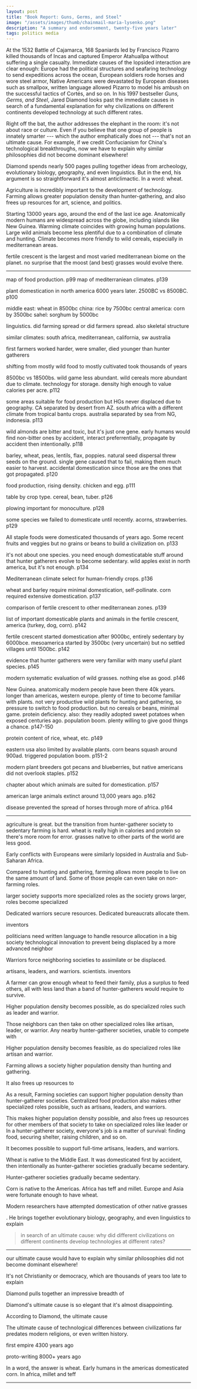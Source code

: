 ```yaml
---
layout: post
title: "Book Report: Guns, Germs, and Steel"
image: "/assets/images/thumb/chainmail-maria-lysenko.png"
description: "A summary and endorsement, twenty-five years later"
tags: politics media
---
```


At the 1532 Battle of Cajamarca, 168 Spaniards led by Francisco Pizarro killed thousands of Incas and captured Emperor Atahuallpa without suffering a single casualty.
Immediate causes of the lopsided interaction are clear enough:
Europe had the political structures and seafaring technology to send expeditions across the ocean,
European soldiers rode horses and wore steel armor,
Native Americans were devastated by European diseases such as smallpox,
written language allowed Pizarro to model his ambush on the successful tactics of Cortés,
and so on.
In his 1997 bestseller *Guns, Germs, and Steel*, Jared Diamond looks past the immediate causes in search of a fundamental explanation for why civilizations on different continents developed technology at such different rates.

Right off the bat, the author addresses the elephant in the room: it's not about race or culture. Even if you believe that one group of people is innately smarter --- which the author emphatically does not --- that's not an ultimate cause. For example, if we credit Confucianism for China's technological breakthroughs, now we have to explain why similar philosophies did not become dominant elsewhere!

Diamond spends nearly 500 pages pulling together ideas from archeology, evolutionary biology, geography, and even linguistics. But in the end, his argument is so straightforward it's almost anticlimactic. In a word: wheat.

Agriculture is incredibly important to the development of technology. Farming allows greater population density than hunter-gathering, and also frees up resources for art, science, and politics.

Starting 13000 years ago, around the end of the last ice age.
Anatomically modern humans are widespread across the globe, including islands like New Guinea.
Warming climate coincides with growing human populations.
Large wild animals become less plentiful due to a combination of climate and hunting.
Climate becomes more friendly to wild cereals, especially in mediterranean areas.

fertile crescent is the largest and most varied mediterranean biome on the planet. no surprise that the moost (and best) grasses would evolve there.




---

map of food production. p99
map of mediterraniean climates. p139

plant domestication in north america 6000 years later. 2500BC vs 8500BC. p100

middle east: wheat in 8500bc
china: rice by 7500bc
central america: corn by 3500bc
sahel: sorghum by 5000bc

linguistics. did farming spread or did farme*rs* spread. also skeletal structure

similar climates: south africa, mediterranean, california, sw australia

first farmers worked harder, were smaller, died younger than hunter gatherers

shifting from mostly wild food to mostly cultivated took thousands of years

8500bc vs 18500bs. wild game less abundant. wild cereals more abundant due to climate. technology for storage. density high enough to value calories per acre. p112

some areas suitable for food production but HGs never displaced due to geography. CA separated by desert from AZ. south africa with a different climate from tropical bantu crops. australia separated by sea from NG, indonesia. p113

wild almonds are bitter and toxic, but it's just one gene. early humans would find non-bitter ones by accident, interact preferrentially, propagate by accident then intentionally. p118

barley, wheat, peas, lentils, flax, poppies. natural seed dispersal threw seeds on the ground. single gene caused that to fail, making them much easier to harvest. accidental domestication since those are the ones that got propagated. p120

food production, rising density. chicken and egg. p111

table by crop type. cereal, bean, tuber. p126

plowing important for monoculture. p128

some species we failed to domesticate until recently. acorns, strawberries. p129

All staple foods were domesticated thousands of years ago. Some recent fruits and veggies but no grains or beans to build a civilization on. p133

it's not about one species. you need enough domesticatable stuff around that hunter gatherers evolve to become sedentary. wild apples exist in north america, but it's not enough. p134

Mediterranean climate select for human-friendly crops. p136

wheat and barley require minimal domestication, self-pollinate. corn required extensive domestication. p137

comparison of fertile crescent to other mediterranean zones. p139

list of important domesticable plants and animals in the fertile crescent, america (turkey, dog, corn). p142

fertile crescent started domestication after 9000bc, entirely sedentary by 6000bce. mesoamerica started by 3500bc (very uncertain) but no settled villages until 1500bc. p142

evidence that hunter gatherers were very familiar with many useful plant species. p145

modern systematic evaluation of wild grasses. nothing else as good. p146

New Guinea. anatomically modern people have been there 40k years. longer than americas, western europe. plenty of time to become familiar with plants. not very productive wild plants for hunting and gathering, so pressure to switch to food production. but no cereals or beans, minimal game. protein deficiency. also: they readily adopted sweet potatoes when exposed centuries ago. population boom. plenty willing to give good things a chance. p147-150

protein content of rice, wheat, etc. p149

eastern usa also limited by available plants. corn beans squash around 900ad. triggered population boom. p151-2

modern plant breeders got pecans and blueberries, but native americans did not overlook staples. p152

chapter about which animals are suited for domestication. p157

american large animals extinct around 13,000 years ago. p162


disease prevented the spread of horses through more of africa. p164


---

agriculture is great. but the transition from hunter-gatherer society to sedentary farming is hard. wheat is really high in calories and protein so there's more room for error. grasses native to other parts of the world are less good.

Early conflicts with Europeans were similarly lopsided in Australia and Sub-Saharan Africa.

Compared to hunting and gathering, farming allows more people to live on the same amount of land. Some of those people can even take on non-farming roles.

larger society supports more specialized roles
as the society grows larger, roles become specialized

Dedicated warriors secure resources.
Dedicated bureaucrats allocate them.

inventors

politicians need written language to handle resource allocation in a big society
technological innovation to prevent being displaced by a more advanced neighbor

Warriors force neighboring societies to assimilate or be displaced.

artisans, leaders, and warriors. scientists. inventors

A farmer can grow enough wheat to feed their family, plus a surplus to feed others, all with less land than a band of hunter-gatherers would require to survive.

Higher population density becomes possible, as do specialized roles such as leader and warrior.

Those neighbors can then take on other specialized roles like artisan, leader, or warrior.
Any nearby hunter-gatherer societies, unable to compete with

Higher population density becomes feasible, as do specialized roles like artisan and warrior.

Farming allows a society higher population density than hunting and gathering.

It also frees up resources to

As a result,
Farming societies can support higher population density than hunter-gatherer societies.
Centralized food production also makes other specialized roles possible, such as artisans, leaders, and warriors.

This makes higher population density possible, and also frees up resources for other members of that society to take on specialized roles like leader or
In a hunter-gatherer society, everyone's job is a matter of survival: finding food, securing shelter, raising children, and so on.

It becomes possible to support full-time artisans, leaders, and warriors.

Wheat is native to the Middle East.
It was domesticated first by accident, then intentionally as hunter-gatherer societies gradually became sedentary.

Hunter-gatherer societies gradually became sedentary.

Corn is native to the Americas.
Africa has teff and millet.
Europe and Asia were fortunate enough to have wheat.



Modern researchers have attempted domestication of other native grasses












. He brings together evolutionary biology, geography, and even linguistics to explain

> in search of an ultimate cause: why did different civilizations on different continents develop technologies at different rates?




---





our ultimate cause would have to explain why similar philosophies did not become dominant elsewhere!






It's not Christianity or democracy, which are thousands of years too late to explain







Diamond pulls together an impressive breadth of


Diamond's ultimate cause is so elegant that it's almost disappointing.







According to Diamond, the ultimate cause





The ultimate cause of technological differences between civilizations far predates modern religions, or even written history.


first empire 4300 years ago

proto-writing 8000+ years ago








<!--
explains European advantages. does not excuse their cruelty
-->







In a word, the answer is wheat.
Early humans in the americas domesticated corn.
In africa, millet and teff












---
